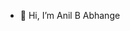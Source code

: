 - 👋 Hi, I’m Anil B Abhange


<!---
added extra layer of securty.
BinaryFighter-01/BinaryFighter-01 is a ✨ special ✨ repository because its `README.md` (this file) appears on your GitHub profile.
You can click the Preview link to take a look at your changes.

added new cooment here
--->
